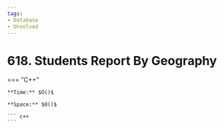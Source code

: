 ```yaml
---
tags:
- Database
- Unsolved
---
```



# 618. Students Report By Geography

=== "C++"

    **Time:** $O()$

    **Space:** $O()$

    ``` c++
    ```